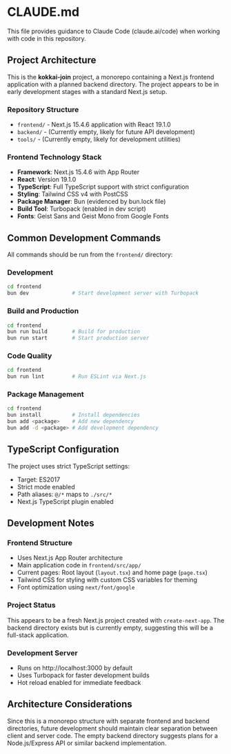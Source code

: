 # CLAUDE.md

This file provides guidance to Claude Code (claude.ai/code) when working with code in this repository.

## Project Architecture

This is the **kokkai-join** project, a monorepo containing a Next.js frontend application with a planned backend directory. The project appears to be in early development stages with a standard Next.js setup.

### Repository Structure
- `frontend/` - Next.js 15.4.6 application with React 19.1.0
- `backend/` - (Currently empty, likely for future API development)
- `tools/` - (Currently empty, likely for development utilities)

### Frontend Technology Stack
- **Framework**: Next.js 15.4.6 with App Router
- **React**: Version 19.1.0 
- **TypeScript**: Full TypeScript support with strict configuration
- **Styling**: Tailwind CSS v4 with PostCSS
- **Package Manager**: Bun (evidenced by bun.lock file)
- **Build Tool**: Turbopack (enabled in dev script)
- **Fonts**: Geist Sans and Geist Mono from Google Fonts

## Common Development Commands

All commands should be run from the `frontend/` directory:

### Development
```bash
cd frontend
bun dev              # Start development server with Turbopack
```

### Build and Production
```bash
cd frontend
bun run build        # Build for production
bun run start        # Start production server
```

### Code Quality
```bash
cd frontend
bun run lint         # Run ESLint via Next.js
```

### Package Management
```bash
cd frontend
bun install          # Install dependencies
bun add <package>    # Add new dependency
bun add -d <package> # Add development dependency
```

## TypeScript Configuration

The project uses strict TypeScript settings:
- Target: ES2017
- Strict mode enabled
- Path aliases: `@/*` maps to `./src/*`
- Next.js TypeScript plugin enabled

## Development Notes

### Frontend Structure
- Uses Next.js App Router architecture
- Main application code in `frontend/src/app/`
- Current pages: Root layout (`layout.tsx`) and home page (`page.tsx`)
- Tailwind CSS for styling with custom CSS variables for theming
- Font optimization using `next/font/google`

### Project Status
This appears to be a fresh Next.js project created with `create-next-app`. The backend directory exists but is currently empty, suggesting this will be a full-stack application.

### Development Server
- Runs on http://localhost:3000 by default
- Uses Turbopack for faster development builds
- Hot reload enabled for immediate feedback

## Architecture Considerations

Since this is a monorepo structure with separate frontend and backend directories, future development should maintain clear separation between client and server code. The empty backend directory suggests plans for a Node.js/Express API or similar backend implementation.